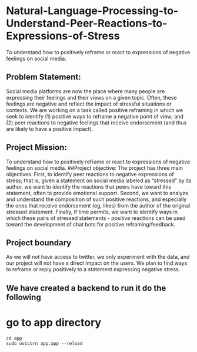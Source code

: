 # Natural-Language-Processing-to-Understand-Peer-Reactions-to-Expressions-of-Stress
To understand how to positively reframe or react to expressions of negative feelings on social media. 


## Problem Statement:
Social media platforms are now the place where many people are expressing their feelings and their views on a given topic. Often, these feelings are negative and reflect the impact of stressful situations or contexts. We are working on a task called positive reframing in which we seek to identify (1) positive ways to reframe a negative point of view; and (2) peer reactions to negative feelings that receive endorsement (and thus are likely to have a positive impact).

## Project Mission:
To understand how to positively reframe or react to expressions of negative feelings on social media. 
##Project objective:
The project has three main objectives. First, to identify peer reactions to negative expressions of stress; that is, given a statement on social media labeled as “stressed” by its author, we want to identify the reactions that peers have toward this statement, often to provide emotional support. Second, we want to analyze and understand the composition of such positive reactions, and especially the ones that receive endorsement (eg, likes) from the author of the original stressed statement. Finally, if time permits, we want to identify ways in which these pairs of stressed statements - positive reactions can be used toward the development of chat bots for positive reframing/feedback. 

## Project boundary
As we will not have access to twitter, we only experiment with the data, and our project will not have a direct impact on the users. We plan to find ways to reframe or reply positively to a statement expressing negative stress.

## We have created a backend to run it do the following

# go to app directory

```
cd app
sudo uvicorn app:app --reload
```
